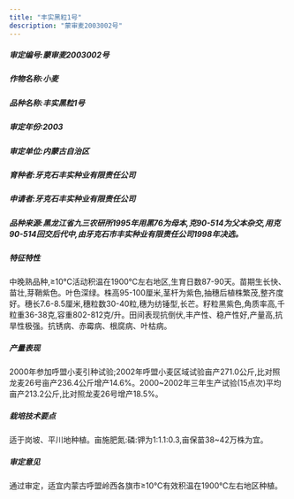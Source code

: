 ```yaml
---
title: "丰实黑粒1号"
description: "蒙审麦2003002号"
---
```

##### 审定编号:蒙审麦2003002号

##### 作物名称:小麦

##### 品种名称:丰实黑粒1号

##### 审定年份:2003

##### 审定单位:内蒙古自治区

##### 育种者:牙克石丰实种业有限责任公司

##### 申请者:牙克石丰实种业有限责任公司

##### 品种来源:黑龙江省九三农研所1995年用黑76为母本,克90-514为父本杂交,用克90-514回交后代中,由牙克石市丰实种业有限责任公司1998年决选。

##### 特征特性
中晚熟品种,≥10℃活动积温在1900℃左右地区,生育日数87-90天。苗期生长快、苗壮,芽鞘紫色。叶色深绿。株高95-100厘米,茎杆为紫色,抽穗后植株繁茂,整齐度好。穗长7.6-8.5厘米,穗粒数30-40粒,穗为纺锤型,长芒。籽粒黑紫色,角质率高,千粒重36-38克,容重802-812克/升。田间表现抗倒伏,丰产性、稳产性好,产量高,抗旱性极强。抗锈病、赤霉病、根腐病、叶枯病。

##### 产量表现
2000年参加呼盟小麦引种试验;2002年呼盟小麦区域试验亩产271.0公斤,比对照龙麦26号亩产236.4公斤增产14.6%。2000~2002年三年生产试验(15点次)平均亩产213.2公斤,比对照龙麦26号增产18.5%。

##### 栽培技术要点
适于岗坡、平川地种植。亩施肥氮:磷:钾为1:1.1:0.3,亩保苗38~42万株为宜。

##### 审定意见
通过审定，适宜内蒙古呼盟岭西各旗市≥10℃有效积温在1900℃左右地区种植。
